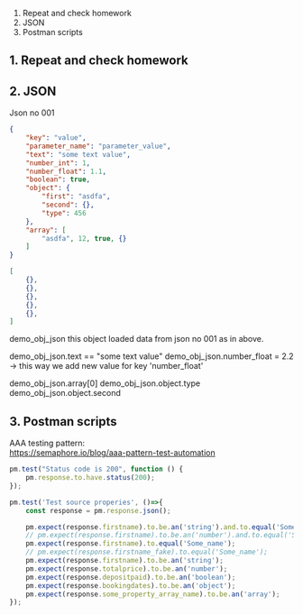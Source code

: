 1. Repeat and check homework
2. JSON
3. Postman scripts

## 1. Repeat and check homework

## 2. JSON

Json no 001
```json
{
    "key": "value",
    "parameter_name": "parameter_value",
    "text": "some text value",
    "number_int": 1,
    "number_float": 1.1,
    "boolean": true,
    "object": {
        "first": "asdfa",
        "second": {},
        "type": 456
    },
    "array": [
        "asdfa", 12, true, {}
    ]
}
```
```json
[
    {},
    {},
    {},
    {},
    {},
]
```

demo_obj_json this object loaded data from json no 001 as in above.

demo_obj_json.text == "some text value"
demo_obj_json.number_float = 2.2 -> this way we add new value for key 'number_float'

demo_obj_json.array[0]
demo_obj_json.object.type
demo_obj_json.object.second


## 3. Postman scripts
AAA testing pattern:  
https://semaphore.io/blog/aaa-pattern-test-automation  

```javascript
pm.test("Status code is 200", function () {
    pm.response.to.have.status(200);
});

pm.test('Test source properies', ()=>{
    const response = pm.response.json();

    pm.expect(response.firstname).to.be.an('string').and.to.equal('Some_name');
    // pm.expect(response.firstname).to.be.an('number').and.to.equal('Some_name');
    pm.expect(response.firstname).to.equal('Some_name');
    // pm.expect(response.firstname_fake).to.equal('Some_name');
    pm.expect(response.firstname).to.be.an('string');
    pm.expect(response.totalprice).to.be.an('number');
    pm.expect(response.depositpaid).to.be.an('boolean');
    pm.expect(response.bookingdates).to.be.an('object');
    pm.expect(response.some_property_array_name).to.be.an('array');
});
``` 
